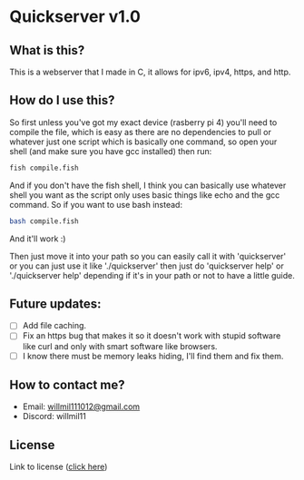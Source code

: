 # Quickserver v1.0
## What is this?
This is a webserver that I made in C, it allows for ipv6, ipv4, https, and http.

## How do I use this?
So first unless you've got my exact device (rasberry pi 4) you'll need to compile the file, which is easy as there are no dependencies to pull or whatever just one script which is basically one command, so open your shell (and make sure you have gcc installed) then run:
```bash
fish compile.fish
```
And if you don't have the fish shell, I think you can basically use whatever shell you want as the script only uses basic things like echo and the gcc command. So if you want to use bash instead:
```bash
bash compile.fish
```
And it'll work :)

Then just move it into your path so you can easily call it with 'quickserver' or you can just use it like './quickserver' then just do 'quickserver help' or './quickserver help' depending if it's in your path or not to have a little guide.

## Future updates:
- [ ] Add file caching.
- [ ] Fix an https bug that makes it so it doesn't work with stupid software like curl and only with smart software like browsers.
- [ ] I know there must be memory leaks hiding, I'll find them and fix them.

## How to contact me?
- Email: willmil111012@gmail.com
- Discord: willmil11

## License
Link to license (<a href="./LICENSE.md">click here</a>)
```
```
```
```
